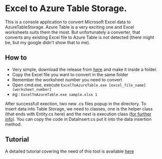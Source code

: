 # Excel to Azure Table Storage.
This is a console application to convert Microsoft Excel data to AzureTableStorage. Azure Table is a very exciting one and Excel worksheets suits them the most. But unfortunately a converter, that converts any existing Excel file to Azure Table is not detected (there might be, but my google didn't show that to me).

## How to
* Very simple, download the release from [here](https://github.com/IshamMohamed/excel-to-azure-table-storage/releases) and make it inside a folder. 
* Copy the Excel file you want to convert in the same folder
* Remember the worksheet number you need to convert
* Open cmd.exe, execute `ExcelToAzureTable.exe [excel_file_name] [worksheet_number]`
* eg : `ExcelToAzureTable.exe sample.xlsx 1`

After successfull exection, two new .cs files popup in the directory. To insert data into Table Storage, we need to classes, one is the helper class (that ends with Entity.cs here) and the next is execution class ([for further info](http://azure.microsoft.com/en-us/documentation/articles/storage-dotnet-how-to-use-tables/#add-entity)). You can copy the code in DataInsert.cs put it into the data insertion method.

## Tutorial
A detailed tutorial covering the need of this tool is available [here](http://social.technet.microsoft.com/wiki/contents/articles/29548.migrate-microsoft-excel-worksheets-to-azure-table-storage.aspx)
